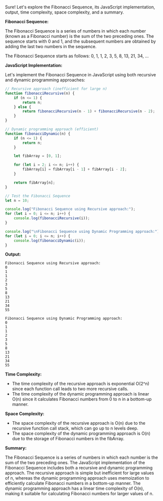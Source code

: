Sure! Let's explore the Fibonacci Sequence, its JavaScript implementation, output, time complexity, space complexity, and a summary.

**Fibonacci Sequence:**

The Fibonacci Sequence is a series of numbers in which each number (known as a Fibonacci number) is the sum of the two preceding ones. The sequence starts with 0 and 1, and the subsequent numbers are obtained by adding the last two numbers in the sequence.

The Fibonacci Sequence starts as follows:
0, 1, 1, 2, 3, 5, 8, 13, 21, 34, ...

**JavaScript Implementation:**

Let's implement the Fibonacci Sequence in JavaScript using both recursive and dynamic programming approaches:

```javascript
// Recursive approach (inefficient for large n)
function fibonacciRecursive(n) {
    if (n <= 1) {
        return n;
    } else {
        return fibonacciRecursive(n - 1) + fibonacciRecursive(n - 2);
    }
}

// Dynamic programming approach (efficient)
function fibonacciDynamic(n) {
    if (n <= 1) {
        return n;
    }

    let fibArray = [0, 1];

    for (let i = 2; i <= n; i++) {
        fibArray[i] = fibArray[i - 1] + fibArray[i - 2];
    }

    return fibArray[n];
}

// Test the Fibonacci Sequence
let n = 10;

console.log("Fibonacci Sequence using Recursive approach:");
for (let i = 0; i <= n; i++) {
    console.log(fibonacciRecursive(i));
}

console.log("\nFibonacci Sequence using Dynamic Programming approach:");
for (let i = 0; i <= n; i++) {
    console.log(fibonacciDynamic(i));
}
```

**Output:**
```
Fibonacci Sequence using Recursive approach:
0
1
1
2
3
5
8
13
21
34
55

Fibonacci Sequence using Dynamic Programming approach:
0
1
1
2
3
5
8
13
21
34
55
```

**Time Complexity:**

- The time complexity of the recursive approach is exponential O(2^n) since each function call leads to two more recursive calls.
- The time complexity of the dynamic programming approach is linear O(n) since it calculates Fibonacci numbers from 0 to n in a bottom-up manner.

**Space Complexity:**

- The space complexity of the recursive approach is O(n) due to the recursive function call stack, which can go up to n levels deep.
- The space complexity of the dynamic programming approach is O(n) due to the storage of Fibonacci numbers in the fibArray.

**Summary:**

The Fibonacci Sequence is a series of numbers in which each number is the sum of the two preceding ones. The JavaScript implementation of the Fibonacci Sequence includes both a recursive and dynamic programming approach. The recursive approach is simple but inefficient for large values of n, whereas the dynamic programming approach uses memoization to efficiently calculate Fibonacci numbers in a bottom-up manner. The dynamic programming approach has a linear time complexity of O(n), making it suitable for calculating Fibonacci numbers for larger values of n.